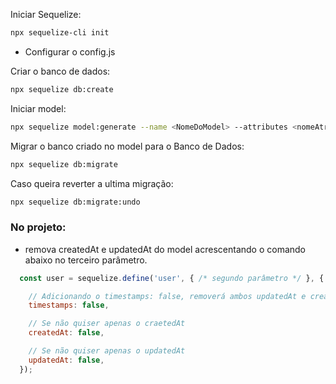 
Iniciar Sequelize:

```bash
npx sequelize-cli init
```

- Configurar o config.js

Criar o banco de dados:

```bash
npx sequelize db:create
```

Iniciar model:

```bash
npx sequelize model:generate --name <NomeDoModel> --attributes <nomeAtributo>
```

Migrar o banco criado no model para o Banco de Dados:

```bash
npx sequelize db:migrate
```

Caso queira reverter a ultima migração:

```bash
npx sequelize db:migrate:undo
```

### No projeto:

- remova createdAt e updatedAt do model acrescentando o comando abaixo no terceiro parâmetro.


```js
  const user = sequelize.define('user', { /* segundo parâmetro */ }, {

    // Adicionando o timestamps: false, removerá ambos updatedAt e createdAt
    timestamps: false,

    // Se não quiser apenas o craetedAt
    createdAt: false,

    // Se não quiser apenas o updatedAt
    updatedAt: false,
  });
```

